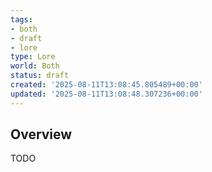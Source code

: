 ```yaml
---
tags:
- both
- draft
- lore
type: Lore
world: Both
status: draft
created: '2025-08-11T13:08:45.805489+00:00'
updated: '2025-08-11T13:08:48.307236+00:00'
---
```



## Overview

TODO
